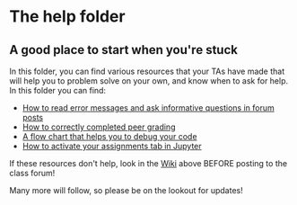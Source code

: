 # The help folder
## A good place to start when you're stuck

In this folder, you can find various resources that your TAs have made that will help you
to problem solve on your own, and know when to ask for help.  In this folder you can find:
- [How to read error messages and ask informative questions in forum posts](read_error_mes.md)
- [How to correctly completed peer grading](peer_grading_instruct.md)
- [A flow chart that helps you to debug your code](Debugging_flow_chart.pdf)
- [How to activate your assignments tab in Jupyter](act_assign_tab.md)

If these resources don't help, look in the [Wiki](https://github.com/lcdm-uiuc/info490-sp17/wiki) above BEFORE posting to the class forum!

Many more will follow, so please be on the lookout for updates!

